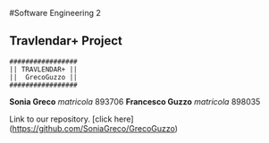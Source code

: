 #Software Engineering 2 
## Travlendar+ Project

	#################
	|| TRAVLENDAR+ || 
	||  GrecoGuzzo ||
	#################


**Sonia Greco**		    _matricola_ 893706
**Francesco Guzzo**     _matricola_ 898035

Link to our repository. [click here] (https://github.com/SoniaGreco/GrecoGuzzo)